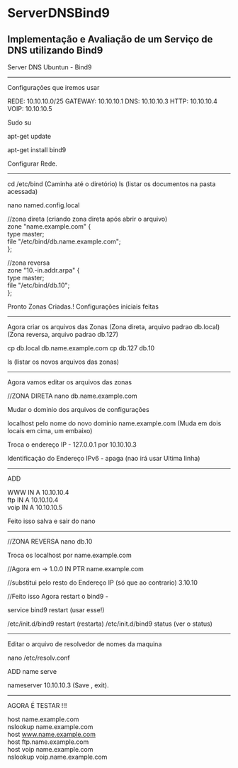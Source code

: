 # ServerDNSBind9
Implementação e Avaliação de um Serviço de DNS utilizando Bind9
---------------------------

Server DNS Ubuntun - Bind9

---------------------------
Configurações que iremos usar

REDE: 10.10.10.0/25
GATEWAY: 10.10.10.1
DNS: 10.10.10.3
HTTP: 10.10.10.4
VOIP: 10.10.10.5

Sudo su 

apt-get update

apt-get install bind9

Configurar Rede.

---------------------------

cd /etc/bind (Caminha até o diretório)
ls (listar os documentos na pasta acessada)

nano named.config.local

//zona direta (criando zona direta após abrir o arquivo) <br>
zone "name.example.com" { <br>
	type master; <br>
	file "/etc/bind/db.name.example.com"; <br>
}; <br>


//zona reversa <br>
zone "10.-in.addr.arpa" { <br>
	type master; <br>
	file "/etc/bind/db.10"; <br>
}; <br>

Pronto Zonas Criadas.!
Configurações iniciais feitas

---------------------------

Agora criar os arquivos das Zonas 
(Zona direta, arquivo padrao db.local)
(Zona reversa, arquivo padrao db.127)

cp db.local db.name.example.com
cp db.127 db.10

ls (listar os novos arquivos das zonas)

---------------------------
Agora vamos editar os arquivos das zonas 

//ZONA DIRETA
nano db.name.example.com

Mudar o dominio dos arquivos de configurações


localhost pelo nome do novo dominio name.example.com
(Muda em dois locais em cima, um embaixo)

Troca o endereço IP - 127.0.0.1 por 10.10.10.3

Identificação do Endereço IPv6 - apaga (nao irá usar Ultima linha)

---------------------------

ADD

WWW	IN	A	10.10.10.4 <br>
ftp	IN	A	10.10.10.4 <br>	
voip	IN	A	10.10.10.5 <br>

Feito isso salva e sair do nano		

---------------------------
//ZONA REVERSA
nano db.10
  
Troca os localhost por name.example.com

//Agora em -> 1.0.0 IN	PTR name.example.com

//substitui pelo resto do Endereço IP (só que ao contrario)
3.10.10

//Feito isso Agora restart o bind9 - 

service bind9 restart (usar esse!)

/etc/init.d/bind9 restart (restarta)
/etc/init.d/bind9 status (ver o status)

---------------------------
Editar o arquivo de resolvedor de nomes da maquina

nano /etc/resolv.conf 

ADD name serve 

nameserver 10.10.10.3   (Save , exit).

---------------------------

AGORA É TESTAR !!!

host name.example.com <br>
nslookup name.example.com <br>
host www.name.example.com <br>
host ftp.name.example.com <br>
host voip name.example.com <br>
nslookup voip.name.example.com <br>







